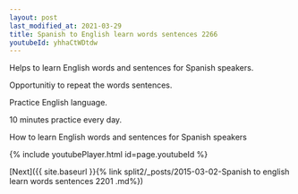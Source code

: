 ```yaml
---
layout: post
last_modified_at: 2021-03-29
title: Spanish to English learn words sentences 2266 
youtubeId: yhhaCtWDtdw
---
```

 
 
Helps to learn English words and sentences for Spanish speakers.

Opportunitiy to repeat the words sentences. 

Practice English language. 
 
10 minutes practice every day. 
 
How to learn English words and sentences for Spanish speakers 
 
{% include youtubePlayer.html id=page.youtubeId %}
 
 
[Next]({{ site.baseurl }}{% link  split2/_posts/2015-03-02-Spanish to english learn words sentences 2201 .md%})
 
